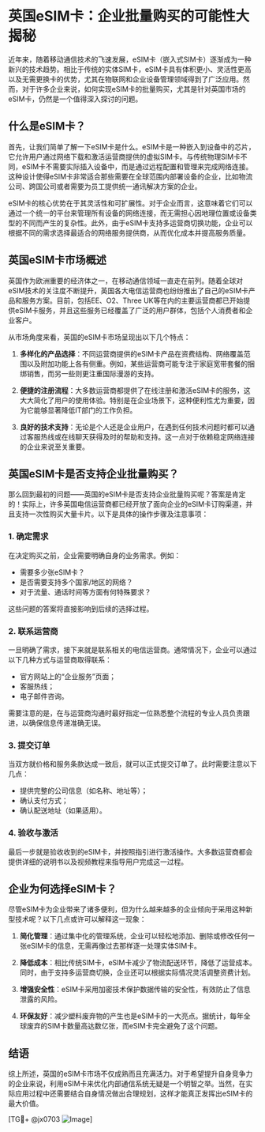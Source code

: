 # 英国eSIM卡：企业批量购买的可能性大揭秘

近年来，随着移动通信技术的飞速发展，eSIM卡（嵌入式SIM卡）逐渐成为一种新兴的技术趋势。相比于传统的实体SIM卡，eSIM卡具有体积更小、灵活性更高以及无需更换卡的优势，尤其在物联网和企业设备管理领域得到了广泛应用。然而，对于许多企业来说，如何实现eSIM卡的批量购买，尤其是针对英国市场的eSIM卡，仍然是一个值得深入探讨的问题。

## 什么是eSIM卡？

首先，让我们简单了解一下eSIM卡是什么。eSIM卡是一种嵌入到设备中的芯片，它允许用户通过网络下载和激活运营商提供的虚拟SIM卡。与传统物理SIM卡不同，eSIM卡不需要实际插入设备中，而是通过远程配置和管理来完成网络连接。这种设计使得eSIM卡非常适合那些需要在全球范围内部署设备的企业，比如物流公司、跨国公司或者需要为员工提供统一通讯解决方案的企业。

eSIM卡的核心优势在于其灵活性和可扩展性。对于企业而言，这意味着它们可以通过一个统一的平台来管理所有设备的网络连接，而无需担心因地理位置或设备类型的不同而产生的复杂性。此外，由于eSIM卡支持多运营商切换功能，企业可以根据不同的需求选择最适合的网络服务提供商，从而优化成本并提高服务质量。

## 英国eSIM卡市场概述

英国作为欧洲重要的经济体之一，在移动通信领域一直走在前列。随着全球对eSIM技术的关注度不断提升，英国各大电信运营商也纷纷推出了自己的eSIM卡产品和服务方案。目前，包括EE、O2、Three UK等在内的主要运营商都已开始提供eSIM卡服务，并且这些服务已经覆盖了广泛的用户群体，包括个人消费者和企业客户。

从市场角度来看，英国的eSIM卡市场呈现出以下几个特点：

1. **多样化的产品选择**：不同运营商提供的eSIM卡产品在资费结构、网络覆盖范围以及附加功能上各有侧重。例如，某些运营商可能专注于家庭宽带套餐的捆绑销售，而另一些则更注重国际漫游的支持。
   
2. **便捷的注册流程**：大多数运营商都提供了在线注册和激活eSIM卡的服务，这大大简化了用户的使用体验。特别是在企业场景下，这种便利性尤为重要，因为它能够显著降低IT部门的工作负担。

3. **良好的技术支持**：无论是个人还是企业用户，在遇到任何技术问题时都可以通过客服热线或在线聊天获得及时的帮助和支持。这一点对于依赖稳定网络连接的企业来说至关重要。

## 英国eSIM卡是否支持企业批量购买？

那么回到最初的问题——英国的eSIM卡是否支持企业批量购买呢？答案是肯定的！实际上，许多英国电信运营商都已经开放了面向企业的eSIM卡订购渠道，并且支持一次性购买大量卡片。以下是具体的操作步骤及注意事项：

### 1. 确定需求
在决定购买之前，企业需要明确自身的业务需求。例如：
- 需要多少张eSIM卡？
- 是否需要支持多个国家/地区的网络？
- 对于流量、通话时间等方面有何特殊要求？

这些问题的答案将直接影响到后续的选择过程。

### 2. 联系运营商
一旦明确了需求，接下来就是联系相关的电信运营商。通常情况下，企业可以通过以下几种方式与运营商取得联系：
- 官方网站上的“企业服务”页面；
- 客服热线；
- 电子邮件咨询。

需要注意的是，在与运营商沟通时最好指定一位熟悉整个流程的专业人员负责跟进，以确保信息传递准确无误。

### 3. 提交订单
当双方就价格和服务条款达成一致后，就可以正式提交订单了。此时需要注意以下几点：
- 提供完整的公司信息（如名称、地址等）；
- 确认支付方式；
- 确认配送地址（如果适用）。

### 4. 验收与激活
最后一步就是验收收到的eSIM卡，并按照指引进行激活操作。大多数运营商都会提供详细的说明书以及视频教程来指导用户完成这一过程。

## 企业为何选择eSIM卡？

尽管eSIM卡为企业带来了诸多便利，但为什么越来越多的企业倾向于采用这种新型技术呢？以下几点或许可以解释这一现象：

1. **简化管理**：通过集中化的管理系统，企业可以轻松地添加、删除或修改任何一张eSIM卡的信息，无需再像过去那样逐一处理实体SIM卡。
   
2. **降低成本**：相比传统SIM卡，eSIM卡减少了物流配送环节，降低了运营成本。同时，由于支持多运营商切换，企业还可以根据实际情况灵活调整资费计划。
   
3. **增强安全性**：eSIM卡采用加密技术保护数据传输的安全性，有效防止了信息泄露的风险。

4. **环保友好**：减少塑料废弃物的产生也是eSIM卡的一大亮点。据统计，每年全球废弃的SIM卡数量高达数亿张，而eSIM卡完全避免了这个问题。

## 结语

综上所述，英国的eSIM卡市场不仅成熟而且充满活力。对于希望提升自身竞争力的企业来说，利用eSIM卡来优化内部通信系统无疑是一个明智之举。当然，在实际应用过程中还需要结合自身情况做出合理规划，这样才能真正发挥出eSIM卡的最大价值。

[TG💪+ @jx0703 ![Image](https://github.com/user-attachments/assets/dbca1d08-cadb-493c-b0ec-ad6f7a83f270)]